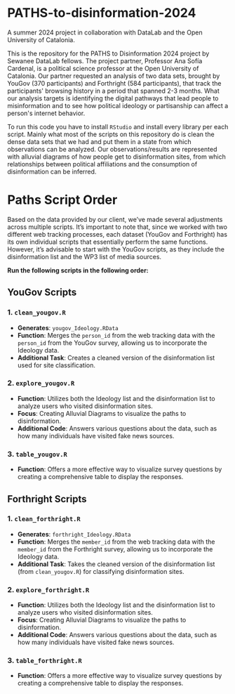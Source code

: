 # PATHS-to-disinformation-2024
A summer 2024 project in collaboration with DataLab and the Open University of Catalonia.

This is the repository for the PATHS to Disinformation 2024 project by Sewanee DataLab fellows. The project partner, Professor Ana Sofía Cardenal, is a political science professor at the Open University of Catalonia. Our partner requested an analysis of two data sets, brought by YouGov (370 participants) and Forthright (584 participants), that track the participants' browsing history in a period that spanned 2-3 months. What our analysis targets is identifying the digital pathways that lead people to misinformation and to see how political ideology or partisanship can affect a person's internet behavior.   

To run this code you have to install `RStudio` and install every library per each script. Mainly what most of the scripts on this repository do is clean the dense data sets that we had and put them in a state from which observations can be analyzed. Our observations/results are represented with alluvial diagrams of how people get to disinformation sites, from which relationships between political affiliations and the consumption of disinformation can be inferred.


# Paths Script Order

Based on the data provided by our client, we’ve made several adjustments across multiple scripts. It’s important to note that, since we worked with two different web tracking processes, each dataset (YouGov and Forthright) has its own individual scripts that essentially perform the same functions. However, it’s advisable to start with the YouGov scripts, as they include the disinformation list and the WP3 list of media sources.

**Run the following scripts in the following order:**

## YouGov Scripts

### 1. `clean_yougov.R`
- **Generates**: `yougov_Ideology.RData`
- **Function**: Merges the `person_id` from the web tracking data with the `person_id` from the YouGov survey, allowing us to incorporate the Ideology data.
- **Additional Task**: Creates a cleaned version of the disinformation list used for site classification.

### 2. `explore_yougov.R`
- **Function**: Utilizes both the Ideology list and the disinformation list to analyze users who visited disinformation sites.
- **Focus**: Creating Alluvial Diagrams to visualize the paths to disinformation.
- **Additional Code**: Answers various questions about the data, such as how many individuals have visited fake news sources.

### 3. `table_yougov.R`
- **Function**: Offers a more effective way to visualize survey questions by creating a comprehensive table to display the responses.

## Forthright Scripts

### 1. `clean_forthright.R`
- **Generates**: `forthright_Ideology.RData`
- **Function**: Merges the `member_id` from the web tracking data with the `member_id` from the Forthright survey, allowing us to incorporate the Ideology data.
- **Additional Task**: Takes the cleaned version of the disinformation list (from `clean_yougov.R`) for classifying disinformation sites.

### 2. `explore_forthright.R`
- **Function**: Utilizes both the Ideology list and the disinformation list to analyze users who visited disinformation sites.
- **Focus**: Creating Alluvial Diagrams to visualize the paths to disinformation.
- **Additional Code**: Answers various questions about the data, such as how many individuals have visited fake news sources.

### 3. `table_forthright.R`
- **Function**: Offers a more effective way to visualize survey questions by creating a comprehensive table to display the responses.
